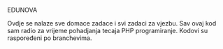 EDUNOVA

Ovdje se nalaze sve domace zadace i svi zadaci za vjezbu. Sav ovaj kod sam radio za vrijeme pohadjanja tecaja PHP programiranje.
Kodovi su raspoređeni po branchevima.
